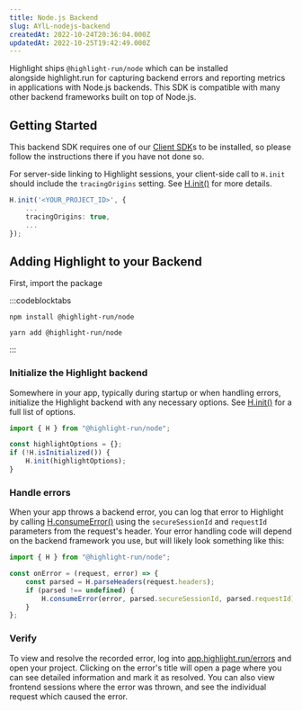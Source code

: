 ```yaml
---
title: Node.js Backend
slug: AYlL-nodejs-backend
createdAt: 2022-10-24T20:36:04.000Z
updatedAt: 2022-10-25T19:42:49.000Z
---
```


Highlight ships `@highlight-run/node` which can be installed alongside highlight.run for capturing backend errors and reporting metrics in applications with Node.js backends. This SDK is compatible with many other backend frameworks built on top of Node.js.

## Getting Started

This backend SDK requires one of our [Client SDK](/api/client)s to be installed, so please follow the instructions there if you have not done so.

For server-side linking to Highlight sessions, your client-side call to `H.init` should include the `tracingOrigins` setting. See [H.init()](/api/nodejs/h-init) for more details.

```typescript
H.init('<YOUR_PROJECT_ID>', {
    ...
    tracingOrigins: true,
    ...
});
```

## Adding Highlight to your Backend

First, import the package

:::codeblocktabs
```shell
npm install @highlight-run/node
```

```shell
yarn add @highlight-run/node
```
:::

### Initialize the Highlight backend

Somewhere in your app, typically during startup or when handling errors, initialize the Highlight backend with any necessary options. See [H.init()](/api/nodejs/h-init) for a full list of options.

```typescript
import { H } from "@highlight-run/node";

const highlightOptions = {};
if (!H.isInitialized()) {
    H.init(highlightOptions);
}
```

### Handle errors

When your app throws a backend error, you can log that error to Highlight by calling [H.consumeError()](/api/nodejs/h-consume-error) using the `secureSessionId` and `requestId` parameters from the request's header. Your error handling code will depend on the backend framework you use, but will likely look something like this:

```typescript
import { H } from "@highlight-run/node";

const onError = (request, error) => {
	const parsed = H.parseHeaders(request.headers);
	if (parsed !== undefined) {
		H.consumeError(error, parsed.secureSessionId, parsed.requestId);
	}
};
```

### Verify

To view and resolve the recorded error, log into [app.highlight.run/errors](app.highlight.run/errors) and open your project. Clicking on the error's title will open a page where you can see detailed information and mark it as resolved. You can also view frontend sessions where the error was thrown, and see the individual request which caused the error.

